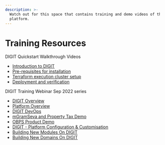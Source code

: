 ```yaml
---
description: >-
  Watch out for this space that contains training and demo videos of the DIGIT
  platform.
---
```


# Training Resources

DIGIT Quickstart Walkthrough Videos

* [Introduction to DIGIT](https://youtu.be/gtRcG9WEFok)
* [Pre-requisites for installation](https://youtu.be/WsL9Ij5Llv4)
* [Terraform execution cluster setup](https://youtu.be/QbKjmpqps9Q)
* [Deployment and verification](https://youtu.be/kLzyACTLv5U)

DIGIT Training Webinar Sep 2022 series

* [DIGIT Overview](https://youtu.be/UxOl6a69BLc)
* [Platform Overview](https://youtu.be/QDkxBMQWdPo)
* [DIGIT DevOps ](https://youtu.be/dNBww3dh5DM)
* [mGramSeva and Property Tax Demo](https://youtu.be/gOVPJBvhiEQ)
* [OBPS Product Demo](https://youtu.be/FypsSMbADis)
* [DIGIT - Platform Configuration & Customisation](https://youtu.be/39h8X13EcjM)
* [Building New Modules On DIGIT](https://youtu.be/cdspxo3VO1A)
* [Building New Domains On DIGIT](https://youtu.be/-AbeFzPtvQQ)
